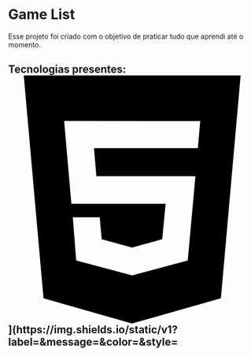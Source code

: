 <h1 align:"center">Game List</h1>
<p align:"center">Esse projeto foi criado com o objetivo de praticar tudo que aprendi até o momento.</p>

<h2>Tecnologias presentes: <svg role="img" viewBox="0 0 24 24" xmlns="http://www.w3.org/2000/svg"><title>HTML5</title><path d="M1.5 0h21l-1.91 21.563L11.977 24l-8.564-2.438L1.5 0zm7.031 9.75l-.232-2.718 10.059.003.23-2.622L5.412 4.41l.698 8.01h9.126l-.326 3.426-2.91.804-2.955-.81-.188-2.11H6.248l.33 4.171L12 19.351l5.379-1.443.744-8.157H8.531z"/></svg>](https://img.shields.io/static/v1?label=<LABEL>&message=<MESSAGE>&color=<COLOR>&style=<STYLE>&logo=<LOGO></h2>
É um projeto bem simples. De início o preojeto contém uma lista de botões contendo nomes de alguns
jogos que gostei ou gostaria de jogar... esses botões possuem valores que condizem com o nome dos mesmos, para que eu consiga trabalhar com eles no Js. No Js eu tenho um banco de dados
simples, em formato de array, contendo objetos dentro onde cada objeto corresponde a um botão que está no html. A idéia é fazer um código que seja bem simples e reaproveitável para que
eu consiga adicionar mais itens no futuro.
O código Js vai procurar o valor que o botão clicado retorna no código q vai comparar com algo que está no meu banco de dados simples. Futuramente, pretendo adicionar a opção do usuário
adicionar ou remover itens na estrutura do projeto.
